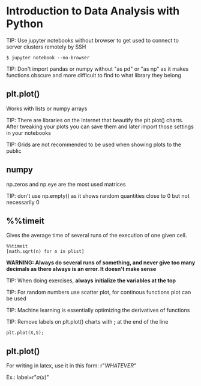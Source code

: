 # Introduction to Data Analysis with Python

TIP: Use jupyter notebooks without browser to get used to connect to server clusters remotely by SSH

	$ jupyter notebook --no-browser

TIP: Don't import pandas or numpy without "as pd" or "as np" as it makes functions obscure and more difficult to find to what library they belong

## plt.plot()

Works with lists or numpy arrays

TIP: There are libraries on the Internet that beautify the plt.plot() charts. After tweaking your plots you can save them and later import those settings in your notebooks

TIP: Grids are not recommended to be used when showing plots to the public

## numpy

np.zeros and np.eye are the most used matrices

TIP: don't use np.empty() as it shows random quantities close to 0 but not necessarily 0

## %%timeit

Gives the average time of several runs of the execution of one given cell.

	%%timeit
	[math.sqrt(n) for n in plist]

**WARNING: Always do several runs of something, and never give too many decimals as there always is an error. It doesn't make sense**

TIP: When doing exercises, **always initialize the variables at the top**

TIP: For random numbers use scatter plot, for continous functions plot can be used

TIP: Machine learning is essentially optimizing the derivatives of functions

TIP: Remove labels on plt.plot() charts with **;** at the end of the line

	plt.plot(X,S);

## plt.plot()

For writing in latex, use it in this form: r"$WHATEVER$"

Ex.:
	label=r"$\sigma(x)$"
